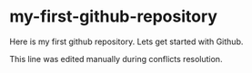 # my-first-github-repository
Here is my first github repository. Lets get started with Github.

This line was edited manually during conflicts resolution.

